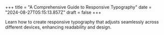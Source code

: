 +++
title = "A Comprehensive Guide to Responsive Typography"
date = "2024-08-27T05:15:13.857Z"
draft = false
+++

  Learn how to create responsive typography that adjusts seamlessly across different devices, enhancing readability and design.
        